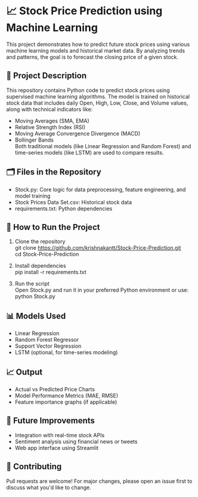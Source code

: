 # 📈 Stock Price Prediction using Machine Learning  
This project demonstrates how to predict future stock prices using various machine learning models and historical market data. By analyzing trends and patterns, the goal is to forecast the closing price of a given stock.  

## 🧠 Project Description  
This repository contains Python code to predict stock prices using supervised machine learning algorithms. The model is trained on historical stock data that includes daily Open, High, Low, Close, and Volume values, along with technical indicators like:

- Moving Averages (SMA, EMA)
- Relative Strength Index (RSI)
- Moving Average Convergence Divergence (MACD)
- Bollinger Bands  
Both traditional models (like Linear Regression and Random Forest) and time-series models (like LSTM) are used to compare results.

## 🗂️ Files in the Repository
- Stock.py: Core logic for data preprocessing, feature engineering, and model training
- Stock Prices Data Set.csv: Historical stock data
- requirements.txt: Python dependencies

## 🚀 How to Run the Project
1. Clone the repository  
git clone https://github.com/krishnakantt/Stock-Price-Prediction.git  
cd Stock-Price-Prediction

2. Install dependencies  
pip install -r requirements.txt  

3. Run the script  
Open Stock.py and run it in your preferred Python environment or use:  
python Stock.py

## 📊 Models Used
- Linear Regression
- Random Forest Regressor
- Support Vector Regression
- LSTM (optional, for time-series modeling)

## 📈 Output
- Actual vs Predicted Price Charts
- Model Performance Metrics (MAE, RMSE)
- Feature importance graphs (if applicable)

## 📌 Future Improvements
- Integration with real-time stock APIs
- Sentiment analysis using financial news or tweets
- Web app interface using Streamlit

## 🤝 Contributing
Pull requests are welcome! For major changes, please open an issue first to discuss what you'd like to change.
